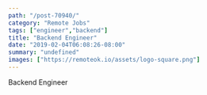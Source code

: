 ```yaml
---
path: "/post-70940/"
category: "Remote Jobs"
tags: ["engineer","backend"]
title: "Backend Engineer"
date: "2019-02-04T06:08:26-08:00"
summary: "undefined"
images: ["https://remoteok.io/assets/logo-square.png"]
---
```


Backend Engineer
